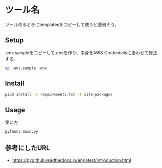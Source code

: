 # ツール名

ツール作るときにtemplatesをコピーして使うと便利そう。

## Setup

.env.sampleをコピーして.envを作り、中身をAWS Credentialsにあわせて修正する。

```sh
cp .env.sample .env
```

## Install

```sh
pip3 install -r requirements.txt -t site-packages
```

## Usage

使い方

```sh
python3 main.py 
```

## 参考にしたURL

- https://pygithub.readthedocs.io/en/latest/introduction.html
